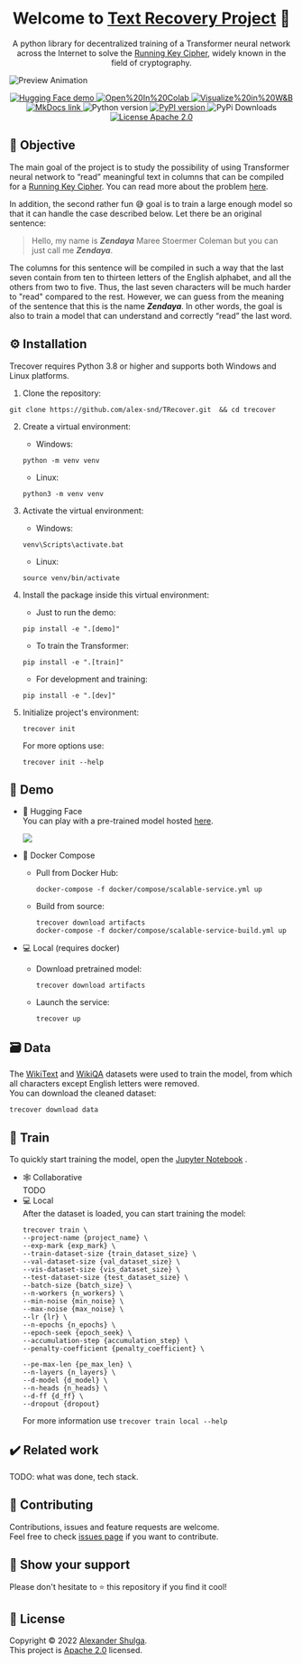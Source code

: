 <h1 align="center">Welcome to <a href="https://alex-snd.github.io/TRecover">Text Recovery Project</a> 👋</h1>
<p align="center">
  A python library for decentralized training of a Transformer neural network across the Internet to solve the <a href="https://en.wikipedia.org/wiki/Running_key_cipher">Running Key Cipher</a>, widely known in the field of cryptography.
</p>

![Preview Animation](https://github.com/alex-snd/TRecover/blob/assets/preview_animation.gif?raw=true)

<p align="center">
  <a href="https://huggingface.co/spaces/alex-snd/TRecover">
    <img src="https://img.shields.io/badge/demo-%F0%9F%A4%97%20Hugging%20Face-blue?color=%2348466D" alt="Hugging Face demo"/>
  </a>
  <a href="https://colab.research.google.com/github/alex-snd/TRecover/blob/master/notebooks/TRecover-train-alone.ipynb">
    <img src="https://badgen.net/badge/icon/Open%20in%20Colab/48466D?icon=https://github.com/alex-snd/TRecover/blob/assets/google_colab.svg?raw=true&label" alt="Open%20In%20Colab"/>
  </a>
  <a href="https://wandb.ai/snd/TRecover?workspace=user-snd">
    <img src="https://badgen.net/badge/icon/Visualize%20in%20W&B/48466D?icon=https://github.com/alex-snd/TRecover/blob/assets/wandb_dots_logo.svg?raw=true&label" alt="Visualize%20in%20W&B"/>
  </a>
  <a href="https://alex-snd.github.io/TRecover">
    <img src="https://img.shields.io/badge/docs-MkDocs-blue.svg?color=%2348466D" alt="MkDocs link"/>
  </a>
  <img src="https://img.shields.io/badge/python-v3.8.5-blue.svg?color=%2348466D" alt="Python version"/>
  <a href="https://badge.fury.io/py/trecover">
    <img src="https://img.shields.io/pypi/v/trecover?color=%2348466D" alt="PyPI version"/>
  </a>
  <img src="https://static.pepy.tech/personalized-badge/trecover?period=total&units=international_system&left_color=grey&right_color=%2348466D&left_text=pypi downloads" alt="PyPi Downloads"/>
  <a href="https://github.com/alex-snd/TRecover/blob/master/LICENSE">
    <img src="https://img.shields.io/badge/license-Apache%202.0-blue.svg?color=%2348466D" alt="License Apache 2.0"/>
  </a>
</p>

## 🚀 Objective

The main goal of the project is to study the possibility of using Transformer neural network to “read” meaningful text
in columns that can be compiled for a [Running Key Cipher](https://en.wikipedia.org/wiki/Running_key_cipher). You can
read more about the problem [here](https://alex-snd.github.io/TRecover/objective/task_definition/).

In addition, the second rather fun 😅 goal is to train a large enough model so that it can handle the case described
below.
Let there be an original sentence:

> Hello, my name is ***Zendaya*** Maree Stoermer Coleman but you can just call me ***Zendaya***.

The columns for this sentence will be compiled in such a way that the last seven contain from ten to thirteen letters of
the English alphabet, and all the others from two to five. Thus, the last seven characters will be much harder to "read"
compared to the rest. However, we can guess from the meaning of the sentence that this is the name ***Zendaya***.
In other words, the goal is also to train a model that can understand and correctly “read” the last word.

## ⚙ Installation

Trecover requires Python 3.8 or higher and supports both Windows and Linux platforms.

1. Clone the repository:

```shell
git clone https://github.com/alex-snd/TRecover.git  && cd trecover
```

2. Create a virtual environment:
    * Windows:
    ```shell
    python -m venv venv
    ```
    * Linux:
    ```shell
    python3 -m venv venv
    ```
3. Activate the virtual environment:
    * Windows:
    ```shell
    venv\Scripts\activate.bat
    ```
    * Linux:
    ```shell
    source venv/bin/activate
    ```

5. Install the package inside this virtual environment:
    * Just to run the demo:
    ```shell
    pip install -e ".[demo]"
    ```
    * To train the Transformer:
    ```shell
    pip install -e ".[train]"
    ```
    * For development and training:
    ```shell
    pip install -e ".[dev]"
    ```

6. Initialize project's environment:
   ```shell
   trecover init
   ```
   For more options use:
   ```shell
   trecover init --help
   ```

## 👀 Demo

* 🤗 Hugging Face <br>
  You can play with a pre-trained model hosted [here](https://huggingface.co/spaces/alex-snd/TRecover).

  <img align="center" src="https://github.com/alex-snd/TRecover/blob/assets/dashboard_demo.gif?raw=true"/>

* 🐳 Docker Compose<br>
    * Pull from Docker Hub:
      ```shell
      docker-compose -f docker/compose/scalable-service.yml up
      ```
    * Build from source:
      ```shell
      trecover download artifacts
      docker-compose -f docker/compose/scalable-service-build.yml up
      ```
* 💻 Local (requires docker) <br>
    * Download pretrained model:
      ```shell
      trecover download artifacts
      ```
    * Launch the service:
      ```shell
      trecover up
      ```

## 🗃️ Data

The [WikiText](https://huggingface.co/datasets/wikitext) and [WikiQA](https://huggingface.co/datasets/wiki_qa) datasets
were used to train the model, from which all characters except English letters were removed.<br>
You can download the cleaned dataset:

```shell
trecover download data
```

## 💪 Train

To quickly start training the model, open
the [Jupyter Notebook](https://colab.research.google.com/github/alex-snd/TRecover/blob/master/notebooks/TRecover-train-alone.ipynb)
.

* 🕸️ Collaborative <br>
  TODO
* 💻 Local <br>
  After the dataset is loaded, you can start training the model:
  ```
  trecover train \
  --project-name {project_name} \
  --exp-mark {exp_mark} \
  --train-dataset-size {train_dataset_size} \
  --val-dataset-size {val_dataset_size} \
  --vis-dataset-size {vis_dataset_size} \
  --test-dataset-size {test_dataset_size} \
  --batch-size {batch_size} \
  --n-workers {n_workers} \
  --min-noise {min_noise} \
  --max-noise {max_noise} \
  --lr {lr} \
  --n-epochs {n_epochs} \
  --epoch-seek {epoch_seek} \
  --accumulation-step {accumulation_step} \
  --penalty-coefficient {penalty_coefficient} \

  --pe-max-len {pe_max_len} \
  --n-layers {n_layers} \
  --d-model {d_model} \
  --n-heads {n_heads} \
  --d-ff {d_ff} \
  --dropout {dropout}
  ```
  For more information use `trecover train local --help`

## ✔️ Related work

TODO: what was done, tech stack.

## 🤝 Contributing

Contributions, issues and feature requests are welcome.<br />
Feel free to check [issues page](https://github.com/alex-snd/TRecover/issues) if you want to contribute.

## 👏 Show your support

Please don't hesitate to ⭐️ this repository if you find it cool!

## 📜 License

Copyright © 2022 [Alexander Shulga](https://www.linkedin.com/in/alex-snd).<br />
This project is [Apache 2.0](https://github.com/alex-snd/TRecover/blob/master/LICENSE) licensed.

